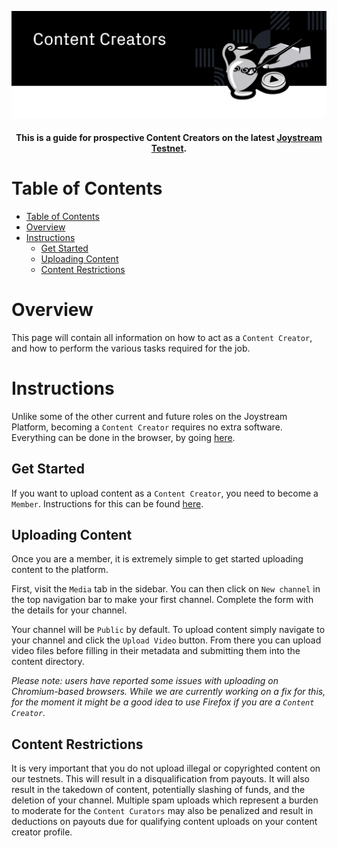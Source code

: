 <p align="center"><img src="img/content-creators.svg"></p>

<div align="center">
  <h4>This is a guide for prospective Content Creators on the latest
  <a href="https://testnet.joystream.org/pioneer">Joystream Testnet</a>.<h4>
</div>


# Table of Contents
<!-- TOC START min:1 max:3 link:true asterisk:false update:true -->
- [Table of Contents](#table-of-contents)
- [Overview](#overview)
- [Instructions](#instructions)
  - [Get Started](#get-started)
  - [Uploading Content](#uploading-content)
  - [Content Restrictions](#content-restrictions)
<!-- TOC END -->


# Overview

This page will contain all information on how to act as a `Content Creator`, and how to perform the various tasks required for the job.

# Instructions
Unlike some of the other current and future roles on the Joystream Platform, becoming a `Content Creator`
requires no extra software. Everything can be done in the browser, by going [here](http://testnet.joystream.org).

## Get Started
If you want to upload content as a `Content Creator`, you need to become a `Member`. Instructions for this 
can be found [here](https://github.com/JoyStream/helpdesk/#get-started).

## Uploading Content
Once you are a member, it is extremely simple to get started uploading content to the platform.

First, visit the `Media` tab in the sidebar. You can then click on `New channel` in the top navigation bar to make your
first channel. Complete the form with the details for your channel.

Your channel will be `Public` by default. To upload content simply navigate to your channel and click the `Upload Video` button. From there you can upload video files before filling in their metadata and submitting them into the content directory.

<i>Please note: users have reported some issues with uploading on Chromium-based browsers. While we are currently working on a fix for this, for the moment it might be a good idea to use Firefox if you are a `Content Creator`.</i>
  
## Content Restrictions
It is very important that you do not upload illegal or copyrighted content on our testnets. This will result in a disqualification from payouts. It will also result in the takedown of content, potentially slashing of funds, and the deletion of your channel. Multiple spam uploads which represent a burden to moderate for the `Content Curators` may also be penalized and result in deductions on payouts due for qualifying content uploads on your content creator profile.
